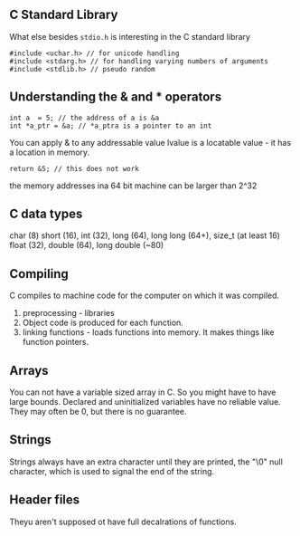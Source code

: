 


## C Standard Library

What else besides `stdio.h` is interesting in the C standard library

    #include <uchar.h> // for unicode handling
    #include <stdarg.h> // for handling varying numbers of arguments
    #include <stdlib.h> // pseudo random 


## Understanding the & and * operators

    int a  = 5; // the address of a is &a
    int *a_ptr = &a; // *a_ptra is a pointer to an int

You can apply & to any addressable value
lvalue is a locatable value - it has a location in memory.

    return &5; // this does not work

the memory addresses ina 64 bit machine can be larger than 2^32

## C data types

char (8) 
short (16), int (32), long (64), long long (64+), size_t (at least 16)
float (32), double (64), long double (~80)


## Compiling 

C compiles to machine code for the computer on which it was compiled.

1. preprocessing - libraries
2. Object code is produced for each function.
2. linking functions - loads functions into memory. It makes things like
   function pointers. 


## Arrays

You can not have a variable sized array in C. So you might have to have large
bounds. Declared and uninitialized variables have no reliable value. They may
often be 0, but there is no guarantee.

## Strings

Strings always have an extra character until they are printed, the "\0" null
character, which is used to signal the end of the string.

## Header files

Theyu aren't supposed ot have full decalrations of functions.
